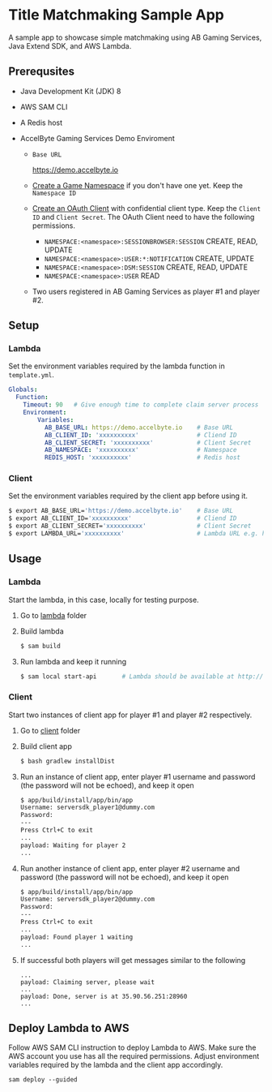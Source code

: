 # Title Matchmaking Sample App

A sample app to showcase simple matchmaking using AB Gaming Services, Java Extend SDK, and AWS Lambda.

## Prerequsites

* Java Development Kit (JDK) 8

* AWS SAM CLI

* A Redis host

* AccelByte Gaming Services Demo Enviroment

    * `Base URL` 
      
        https://demo.accelbyte.io

    * [Create a Game Namespace](https://docs.accelbyte.io/esg/uam/namespaces.html#tutorials) if you don't have one yet. Keep the `Namespace ID`

    * [Create an OAuth Client](https://docs.accelbyte.io/guides/access/iam-client.html) with confidential client type. Keep the `Client ID` and `Client Secret`. The OAuth Client need to have the following permissions.
        * `NAMESPACE:<namespace>:SESSIONBROWSER:SESSION` CREATE, READ, UPDATE
        * `NAMESPACE:<namespace>:USER:*:NOTIFICATION` CREATE, UPDATE
        * `NAMESPACE:<namespace>:DSM:SESSION` CREATE, READ, UPDATE
        * `NAMESPACE:<namespace>:USER` READ

        

    * Two users registered in AB Gaming Services as player #1 and player #2.

    

## Setup

### Lambda

Set the environment variables required by the lambda function in `template.yml`.

```yml
Globals:
  Function:
    Timeout: 90   # Give enough time to complete claim server process
    Environment:
        Variables:
          AB_BASE_URL: https://demo.accelbyte.io    # Base URL
          AB_CLIENT_ID: 'xxxxxxxxxx'                # Cliend ID
          AB_CLIENT_SECRET: 'xxxxxxxxxx'            # Client Secret
          AB_NAMESPACE: 'xxxxxxxxxx'                # Namespace
          REDIS_HOST: 'xxxxxxxxxx'                  # Redis host
```

### Client

Set the environment variables required by the client app before using it.

```bash
$ export AB_BASE_URL='https://demo.accelbyte.io'    # Base URL
$ export AB_CLIENT_ID='xxxxxxxxxx'                  # Cliend ID
$ export AB_CLIENT_SECRET='xxxxxxxxxx'              # Client Secret
$ export LAMBDA_URL='xxxxxxxxxx'                    # Lambda URL e.g. http://127.0.0.1:3000/title-matchmaking if running locally
```

## Usage

### Lambda

Start the lambda, in this case, locally for testing purpose.

1. Go to [lambda](lambda) folder

2. Build lambda

    ```bash
    $ sam build
    ```

3. Run lambda and keep it running

    ```bash
    $ sam local start-api       # Lambda should be available at http://127.0.0.1:3000/title-matchmaking
    ```

### Client

Start two instances of client app for player #1 and player #2 respectively.

1. Go to [client](client) folder

2. Build client app

    ```bash
    $ bash gradlew installDist
    ```

3. Run an instance of client app, enter player #1 username and password (the password will not be echoed), and keep it open

    ```bash
    $ app/build/install/app/bin/app                                                                                         
    Username: serversdk_player1@dummy.com                                                        
    Password:
    ---
    Press Ctrl+C to exit
    ...
    payload: Waiting for player 2 
    ...
    ```

4. Run another instance of client app, enter player #2 username and password (the password will not be echoed), and keep it open

    ```bash
    $ app/build/install/app/bin/app                                                                                          
    Username: serversdk_player2@dummy.com                                                        
    Password:
    ---
    Press Ctrl+C to exit
    ...
    payload: Found player 1 waiting
    ...
    ```
5. If successful both players will get messages similar to the following

    ```
    ...
    payload: Claiming server, please wait
    ...
    payload: Done, server is at 35.90.56.251:28960
    ...
    ```

## Deploy Lambda to AWS

Follow AWS SAM CLI instruction to deploy Lambda to AWS. Make sure the AWS account you use has all the required permissions. Adjust environment variables required by the lambda and the client app accordingly.

```
sam deploy --guided
```
